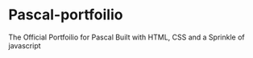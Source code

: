 # Pascal-portfoilio
The Official Portfoilio for Pascal
Built with HTML, CSS and a Sprinkle of javascript
